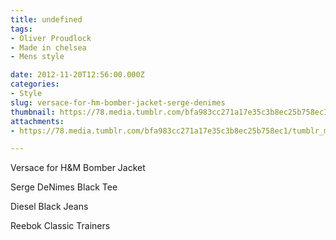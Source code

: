 ```yaml
---
title: undefined
tags:
- Oliver Proudlock
- Made in chelsea
- Mens style

date: 2012-11-20T12:56:00.000Z
categories:
- Style
slug: versace-for-hm-bomber-jacket-serge-denimes
thumbnail: https://78.media.tumblr.com/bfa983cc271a17e35c3b8ec25b758ec1/tumblr_mdsemb0Ici1rhrm24o1_r1_540.jpg
attachments:
- https://78.media.tumblr.com/bfa983cc271a17e35c3b8ec25b758ec1/tumblr_mdsemb0Ici1rhrm24o1_r1_1280.jpg

---
```


Versace for H&M Bomber Jacket 

  Serge DeNimes Black Tee 

  Diesel Black Jeans  

  Reebok Classic Trainers
